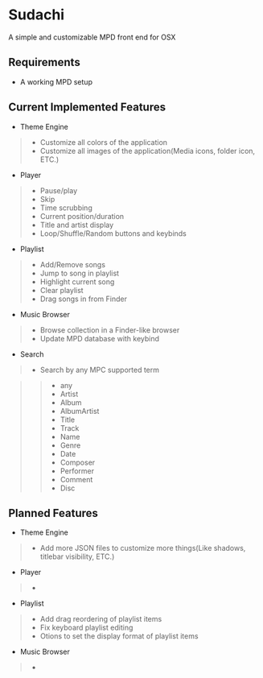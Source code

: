 # Sudachi
A simple and customizable MPD front end for OSX

## Requirements
* A working MPD setup

## Current Implemented Features
* Theme Engine

> * Customize all colors of the application
> * Customize all images of the application(Media icons, folder icon, ETC.)

* Player

> * Pause/play
> * Skip
> * Time scrubbing
> * Current position/duration
> * Title and artist display
> * Loop/Shuffle/Random buttons and keybinds

* Playlist

> * Add/Remove songs
> * Jump to song in playlist
> * Highlight current song
> * Clear playlist
> * Drag songs in from Finder

* Music Browser

> * Browse collection in a Finder-like browser
> * Update MPD database with keybind

* Search

> * Search by any MPC supported term

> > * any
> > * Artist
> > * Album
> > * AlbumArtist
> > * Title
> > * Track
> > * Name
> > * Genre
> > * Date
> > * Composer
> > * Performer
> > * Comment
> > * Disc

## Planned Features
* Theme Engine

> * Add more JSON files to customize more things(Like shadows, titlebar visibility, ETC.)

* Player

> * 

* Playlist

> * Add drag reordering of playlist items
> * Fix keyboard playlist editing
> * Otions to set the display format of playlist items

* Music Browser

> * 